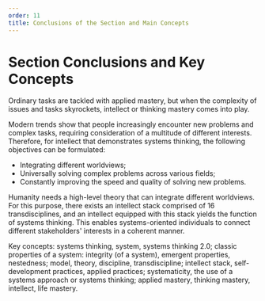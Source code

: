 ```yaml
---
order: 11
title: Conclusions of the Section and Main Concepts
---
```


# Section Conclusions and Key Concepts

Ordinary tasks are tackled with applied mastery, but when the complexity of issues and tasks skyrockets, intellect or thinking mastery comes into play.

Modern trends show that people increasingly encounter new problems and complex tasks, requiring consideration of a multitude of different interests. Therefore, for intellect that demonstrates systems thinking, the following objectives can be formulated:

* Integrating different worldviews;
* Universally solving complex problems across various fields;
* Constantly improving the speed and quality of solving new problems.

Humanity needs a high-level theory that can integrate different worldviews. For this purpose, there exists an intellect stack comprised of 16 transdisciplines, and an intellect equipped with this stack yields the function of systems thinking. This enables systems-oriented individuals to connect different stakeholders' interests in a coherent manner.

Key concepts: systems thinking, system, systems thinking 2.0; classic properties of a system: integrity (of a system), emergent properties, nestedness; model, theory, discipline, transdiscipline; intellect stack, self-development practices, applied practices; systematicity, the use of a systems approach or systems thinking; applied mastery, thinking mastery, intellect, life mastery.